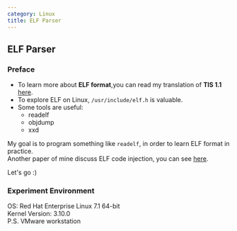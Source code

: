 ```yaml
---
category: Linux
title: ELF Parser
---
```


## ELF Parser

### Preface

- To learn more about **ELF format**,you can read my translation of **TIS 1.1** [here](https://brant-ruan.github.io/linux/2016/08/25/ELF-%E6%A0%87%E5%87%86.html).
- To explore ELF on Linux, `/usr/include/elf.h` is valuable.
- Some tools are useful:
	- readelf
	- objdump
	- xxd

My goal is to program something like `readelf`, in order to learn ELF format in practice.  
Another paper of mine discuss ELF code injection, you can see [here](https://brant-ruan.github.io/linux/2017/04/28/ELFInjection.html).

Let's go :)

### Experiment Environment

OS: Red Hat Enterprise Linux 7.1 64-bit  
Kernel Version: 3.10.0  
P.S. VMware workstation